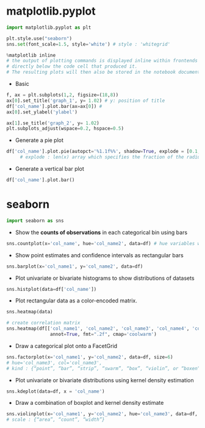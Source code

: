 # matplotlib.pyplot 
```Python
import matplotlib.pyplot as plt

plt.style.use("seaborn")
sns.set(font_scale=1.5, style='white') # style : 'whitegrid'

%matplotlib inline 
# the output of plotting commands is displayed inline within frontends like the Jupyter notebook, 
# directly below the code cell that produced it. 
# The resulting plots will then also be stored in the notebook document.
```
- Basic
```Python
f, ax = plt.subplots(1,2, figsize=(18,8))
ax[0].set_title('graph_1', y= 1.02) # y: position of title
df['col_name'].plot.bar(ax=ax[0]) #  
ax[0].set_ylabel('ylabel')

ax[1].se_title('graph_2', y= 1.02)
plt.subplots_adjust(wspace=0.2, hspace=0.5)
```

- Generate a pie plot
```Python
df['col_name'].plot.pie(autopct='%1.1f%%', shadow=True, explode = [0.1, 0.1, 0.1, 0.1] )  
     # explode : len(x) array which specifies the fraction of the radius with which to offset each wedge 
```
- Generate a vertical bar plot
```Python
df['col_name'].plot.bar()
```

# seaborn
```Python
import seaborn as sns
```

- Show the **counts of observations** in each categorical bin using bars
```Python
sns.countplot(x='col_name', hue='col_name2', data=df) # hue variables will determine how the data are plotted.
```

- Show point estimates and confidence intervals as rectangular bars
```Python
sns.barplot(x='col_name1', y='col_name2', data=df)
```

- Plot univariate or bivariate histograms to show distributions of datasets
```Python
sns.histplot(data=df['col_name']) 
```

- Plot rectangular data as a color-encoded matrix.
```Python
sns.heatmap(data)

# create correlation matrix
sns.heatmap(df[['col_name1', 'col_name2', 'col_name3', 'col_name4', 'col_name5']].corr(), 
                annot=True, fmt=".2f", cmap='coolwarm')
```


- Draw a categorical plot onto a FacetGrid
```Python
sns.factorplot(x='col_name1', y='col_name2', data=df, size=6) 
# hue='col_name3', col='col_name3', 
# kind : {“point”, “bar”, “strip”, “swarm”, “box”, “violin”, or “boxen”}, default="strip"
```

- Plot univariate or bivariate distributions using kernel density estimation
```Python
sns.kdeplot(data=df, x = 'col_name')
```

- Draw a combination of boxplot and kernel density estimate
```Python
sns.violinplot(x='col_name1', y='col_name2', hue='col_name3', data=df, scale='count', split=True) 
# scale : {“area”, “count”, “width”}
```
